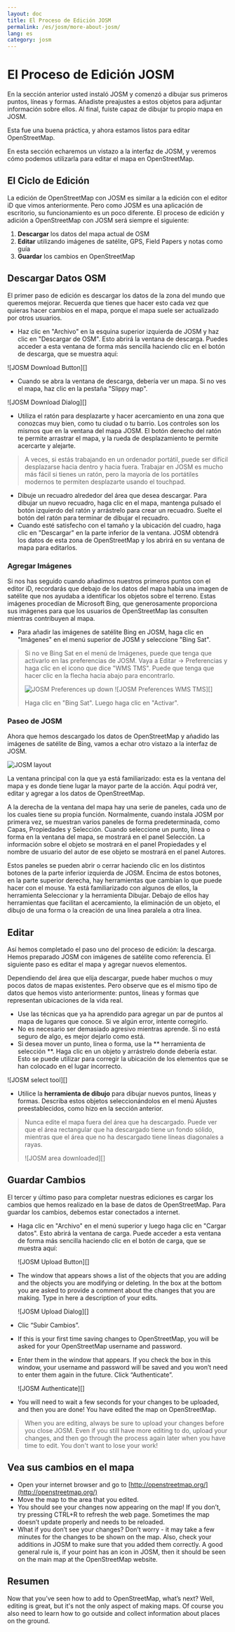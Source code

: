 ```yaml
---
layout: doc
title: El Proceso de Edición JOSM
permalink: /es/josm/more-about-josm/
lang: es
category: josm
---
```


El Proceso de Edición JOSM
========================


En la sección anterior usted instaló JOSM y comenzó a dibujar sus primeros puntos, líneas y formas. Añadiste preajustes a estos objetos para adjuntar información sobre ellos. Al final, fuiste capaz de dibujar tu propio mapa en JOSM.

Esta fue una buena práctica, y ahora estamos listos para editar OpenStreetMap.

En esta sección echaremos un vistazo a la interfaz de JOSM, y veremos cómo podemos utilizarla para editar el mapa en OpenStreetMap.

El Ciclo de Edición
---------------------
La edición de OpenStreetMap con JOSM es similar a la edición con el editor iD que vimos anteriormente. Pero como JOSM es una aplicación de escritorio, su funcionamiento es un poco diferente. El proceso de edición y adición a OpenStreetMap con JOSM será siempre el siguiente:

1. **Descargar** los datos del mapa actual de OSM
2. **Editar** utilizando imágenes de satélite, GPS, Field Papers y notas como guía
3. **Guardar** los cambios en OpenStreetMap

Descargar Datos OSM
--------------------
El primer paso de edición es descargar los datos de la zona del mundo que queremos mejorar. Recuerda que tienes que hacer esto cada vez que quieras hacer cambios en el mapa, porque el mapa suele ser actualizado por otros usuarios.

- Haz clic en "Archivo" en la esquina superior izquierda de JOSM y haz clic en "Descargar de OSM". Esto abrirá la ventana de descarga. Puedes acceder a esta ventana de forma más sencilla haciendo clic en el botón de descarga, que se muestra aquí:

![JOSM Download Button][]

- Cuando se abra la ventana de descarga, debería ver un mapa. Si no ves el mapa, haz clic en la pestaña "Slippy map".

![JOSM Download Dialog][]

- Utiliza el ratón para desplazarte y hacer acercamiento en una zona que conozcas muy bien, como tu ciudad o tu barrio. Los controles son los mismos que en la ventana del mapa JOSM. El botón derecho del ratón te permite arrastrar el mapa, y la rueda de desplazamiento te permite acercarte y alejarte.

> A veces, si estás trabajando en un ordenador portátil, puede ser difícil desplazarse hacia dentro y hacia fuera. Trabajar en JOSM es mucho más fácil si tienes un ratón, pero la mayoría de los portátiles modernos te permiten desplazarte usando el touchpad.

- Dibuje un recuadro alrededor del área que desea descargar. Para dibujar un nuevo recuadro, haga clic en el mapa, mantenga pulsado el botón izquierdo del ratón y arrástrelo para crear un recuadro. Suelte el botón del ratón para terminar de dibujar el recuadro.
- Cuando esté satisfecho con el tamaño y la ubicación del cuadro, haga clic en "Descargar" en la parte inferior de la ventana. JOSM obtendrá los datos de esta zona de OpenStreetMap y los abrirá en su ventana de mapa para editarlos.

### Agregar Imágenes
Si nos has seguido cuando añadimos nuestros primeros puntos con el editor iD, recordarás que debajo de los datos del mapa había una imagen de satélite que nos ayudaba a identificar los objetos sobre el terreno. Estas imágenes procedían de Microsoft Bing, que generosamente proporciona sus imágenes para que los usuarios de OpenStreetMap las consulten mientras contribuyen al mapa.

- Para añadir las imágenes de satélite Bing en JOSM, haga clic en "Imágenes" en el menú superior de JOSM y seleccione "Bing Sat".

> Si no ve Bing Sat en el menú de Imágenes, puede que tenga que activarlo en las preferencias de JOSM. Vaya a Editar -> Preferencias y haga clic en el icono que dice "WMS TMS". Puede que tenga que hacer clic en la flecha hacia abajo para encontrarlo.
>
> ![JOSM Preferences up down][]
> ![JOSM Preferences WMS TMS][]
>
> Haga clic en "Bing Sat". Luego haga clic en "Activar". 


### Paseo de JOSM
Ahora que hemos descargado los datos de OpenStreetMap y añadido las imágenes de satélite de Bing, vamos a echar otro vistazo a la interfaz de JOSM.

![JOSM layout][]

La ventana principal con la que ya está familiarizado: esta es la ventana del mapa y es donde tiene lugar la mayor parte de la acción. Aquí podrá ver, editar y agregar a los datos de OpenStreetMap. 

A la derecha de la ventana del mapa hay una serie de paneles, cada uno de los cuales tiene su propia función. Normalmente, cuando instala JOSM por primera vez, se muestran varios paneles de forma predeterminada, como Capas, Propiedades y Selección. Cuando seleccione un punto, línea o forma en la ventana del mapa, se mostrará en el panel Selección. La información sobre el objeto se mostrará en el panel Propiedades y el nombre de usuario del autor de ese objeto se mostrará en el panel Autores. 

Estos paneles se pueden abrir o cerrar haciendo clic en los distintos botones de la parte inferior izquierda de JOSM. Encima de estos botones, en la parte superior derecha, hay herramientas que cambian lo que puede hacer con el mouse. Ya está familiarizado con algunos de ellos, la herramienta Seleccionar y la herramienta Dibujar. Debajo de ellos hay herramientas que facilitan el acercamiento, la eliminación de un objeto, el dibujo de una forma o la creación de una línea paralela a otra línea. 


Editar
----
Así hemos completado el paso uno del proceso de edición: la descarga. Hemos preparado JOSM con imágenes de satélite como referencia. El siguiente paso es editar el mapa y agregar nuevos elementos. 

Dependiendo del área que elija descargar, puede haber muchos o muy pocos datos de mapas existentes. Pero observe que es el mismo tipo de datos que hemos visto anteriormente: puntos, líneas y formas que representan ubicaciones de la vida real. 

- Use las técnicas que ya ha aprendido para agregar un par de puntos al mapa de lugares que conoce. Si ve algún error, intente corregirlo. 
- No es necesario ser demasiado agresivo mientras aprende. Si no está seguro de algo, es mejor dejarlo como está. 
- Si desea mover un punto, línea o forma, use la ** herramienta de selección **. Haga clic en un objeto y arrástrelo donde debería estar. Esto se puede utilizar para corregir la ubicación de los elementos que se han colocado en el lugar incorrecto. 

![JOSM select tool][]

- Utilice la **herramienta de dibujo** para dibujar nuevos puntos, líneas y formas. Describa estos objetos seleccionándolos en el menú Ajustes preestablecidos, como hizo en la sección anterior. 

> Nunca edite el mapa fuera del área que ha descargado. Puede ver que el área rectangular que ha descargado tiene un fondo sólido, mientras que el área que no ha descargado tiene líneas diagonales a rayas. 
>
> ![JOSM area downloaded][]

Guardar Cambios
--------------
El tercer y último paso para completar nuestras ediciones es cargar los cambios que hemos realizado en la base de datos de OpenStreetMap. Para guardar los cambios, debemos estar conectados a internet. 

- Haga clic en "Archivo" en el menú superior y luego haga clic en "Cargar datos". Esto abrirá la ventana de carga. Puede acceder a esta ventana de forma más sencilla haciendo clic en el botón de carga, que se muestra aquí: 

    ![JOSM Upload Button][]

-   The window that appears shows a list of the objects that you are adding and the objects you are modifying or deleting. In the box at the bottom you are asked to provide a comment about the changes that you are making. Type in here a description of your edits.

    ![JOSM Upload Dialog][]

-   Clic “Subir Cambios”.

-   If this is your first time saving changes to OpenStreetMap, you will be asked for your OpenStreetMap username and password.
-   Enter them in the window that appears. If you check the box in this window, your username and password will be saved and you won’t need to enter them again in the future. Click “Authenticate”.

    ![JOSM Authenticate][]

-   You will need to wait a few seconds for your changes to be uploaded, and then you are done! You have edited the map on OpenStreetMap.

> When you are editing, always be sure to upload your changes before you close JOSM. Even if you still have more editing to do, upload your changes, and then go through the process again later when you have time to edit. You don't want to lose your work!

Vea sus cambios en el mapa
---------------------------
-   Open your internet browser and go to [http://openstreetmap.org/](http://openstreetmap.org/)
-   Move the map to the area that you edited.
-   You should see your changes now appearing on the map! If you don’t, try pressing CTRL+R to refresh the web page. Sometimes the map doesn’t update properly and needs to be reloaded.
-   What if you don’t see your changes? Don’t worry - it may take a few minutes for the changes to be shown on the map. Also, check your additions in JOSM to make sure that you added them correctly. A good general rule is, if your point has an icon in JOSM, then it should be seen on the main map at the OpenStreetMap website.

Resumen
-------
Now that you’ve seen how to add to OpenStreetMap, what’s next? Well, editing is great, but it's not the only aspect of making maps. Of course you also need to learn how to go outside and collect information about places on the ground.


[JOSM Botón Descarga]: /images/josm/josm_download-button.png
[JOSM Diálogo Descarga]: /images/josm/josm_download-dialog.png
[JOSM Preferences up down]: /images/josm/josm_preferences-up-down.png
[JOSM Preferencias WMS TMS]: /images/josm/josm_preferences-wms-tms.png
[JOSM layout]: /images/josm/josm_layout.png
[JOSM herramienta seleccionar]: /images/josm/josm_select-tool.png
[JOSM área descargada]: /images/josm/josm_area-downloaded.png
[JOSM Botón Subir]: /images/josm/josm_upload-button.png
[JOSM Diálogo Subir]: /images/josm/josm_upload-dialog.png
[JOSM Autenticar]: /images/josm/josm_authenticate.png